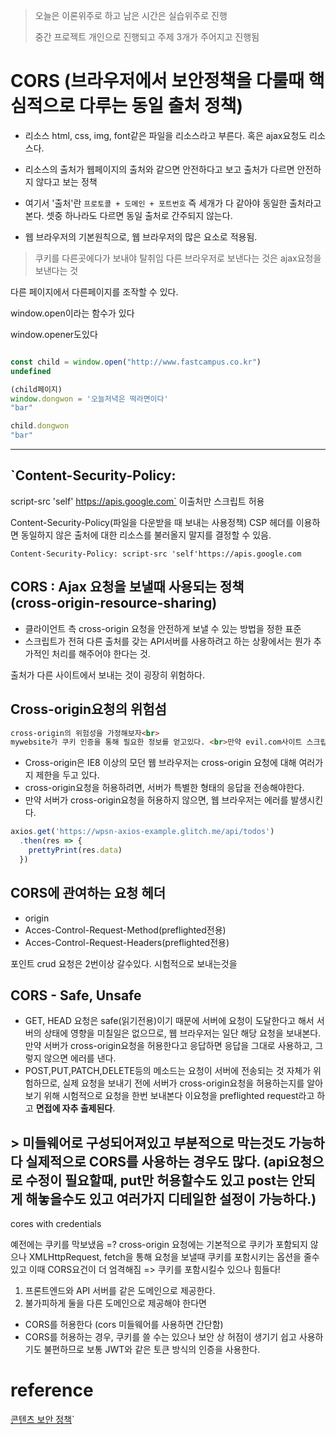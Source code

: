 > 오늘은 이론위주로 하고 남은 시간은 실습위주로 진행
>
> 중간 프로젝트 개인으로 진행되고 주제 3개가 주어지고 진행됨

# CORS (브라우저에서 보안정책을 다룰때 핵심적으로 다루는 동일 출처 정책)

* 리소스 html, css, img, font같은 파일을 리소스라고 부른다. 혹은 ajax요청도 리소스다.

* 리소스의 출처가 웹페이지의 출처와 같으면 안전하다고 보고 출처가 다르면 안전하지 않다고 보는 정책

* 여기서 '출처'란 `프로토콜 + 도메인 + 포트번호` 즉 세개가 다 같아야 동일한 출처라고 본다. 셋중 하나라도 다르면 동일 출처로 간주되지 않는다.

* 웹 브라우저의 기본원칙으로, 웹 브라우저의 많은 요소로 적용됨.

> 쿠키를 다른곳에다가 보내야 탈취임 다른 브라우저로 보낸다는 것은 ajax요청을 보낸다는 것

다른 페이지에서 다른페이지를 조작할 수 있다.

window.open이라는 함수가 있다

window.opener도있다

```js

const child = window.open("http://www.fastcampus.co.kr")
undefined

(child페이지)
window.dongwon = '오늘저녁은 떡라면이다'
"bar"

child.dongwon
"bar"
```

---

## `Content-Security-Policy:

script-src 'self' https://apis.google.com` 이출처만 스크립트 허용

Content-Security-Policy(파일을 다운받을 때 보내는 사용정책) CSP 헤더를 이용하면 동일하지 않은 출처에 대한 리소스를 불러올지 말지를 결정할 수 있음.

`Content-Security-Policy: script-src 'self'https://apis.google.com`

## CORS : Ajax 요청을 보낼때 사용되는 정책 <br>(cross-origin-resource-sharing)

* 클라이언트 측 cross-origin 요청을 안전하게 보낼 수 있는 방법을 정한 표준
* 스크립트가 전혀 다른 출처를 갖는 API서버를 사용하려고 하는 상황에서는 뭔가 추가적인 처리를 해주어야 한다는 것.

출처가 다른 사이트에서 보내는 것이 굉장히 위험하다.

## Cross-origin요청의 위험섬

```md
cross-origin의 위험성을 가정해보자<br>
mywebsite가 쿠키 인증을 통해 필요한 정보를 얻고있다. <br>만약 evil.com사이트 스크립트에서 mywebsite의 API를 마음 대로 다룬다면<Br> 도메인에 대해 브라우저에 저장된 쿠키를 이용하여 API를 마음대로 호출할 수 있다.
```

* Cross-origin은 IE8 이상의 모던 웹 브라우저는 cross-origin 요청에 대해 여러가지 제한을 두고 있다.
* cross-origin요청을 허용하려면, 서버가 특별한 형태의 응답을 전송해야한다.
* 만약 서버가 cross-origin요청을 허용하지 않으면, 웹 브라우저는 에러를 발생시킨다.

```js
axios.get('https://wpsn-axios-example.glitch.me/api/todos')
  .then(res => {
    prettyPrint(res.data)
  })
```

## CORS에 관여하는 요청 헤더

* origin
* Acces-Control-Request-Method(preflighted전용)
* Acces-Control-Request-Headers(preflighted전용)

포인트 crud 요청은 2번이상 갈수있다. 시험적으로 보내는것을

## CORS - Safe, Unsafe

* GET, HEAD 요청은 safe(읽기전용)이기 때문에 서버에 요청이 도달한다고 해서 서버의 상태에 영향을 미칠일은 없으므로, 웹 브라우저는 일단 해당 요청을 보내본다. 만약 서버가 cross-origin요청을 허용한다고 응답하면 응답을 그대로 사용하고, 그렇지 않으면 에러를 낸다.
* POST,PUT,PATCH,DELETE등의 메소드는 요청이 서버에 전송되는 것 자체가 위험하므로, 실제 요청을 보내기 전에 서버가 cross-origin요청을 허용하는지를 알아보기 위해 시험적으로 요청을 한번 보내본다 이요청을 preflighted request라고 하고 **면접에 자추 출제된다**.

## > 미들웨어로 구성되어져있고 부분적으로 막는것도 가능하다 실제적으로 CORS를 사용하는 경우도 많다. (api요청으로 수정이 필요할때, put만 허용할수도 있고 post는 안되게 해놓을수도 있고 여러가지 디테일한 설정이 가능하다.)

cores with credentials

예전에는 쿠키를 막보냈음 =? cross-origin 요청에는 기본적으로 쿠키가 포함되지 않으나 XMLHttpRequest, fetch을 통해 요청을 보낼때 쿠키를 포함시키는 옵션을 줄수 있고 이때 CORS요건이 더 엄격해짐
=> 쿠키를 포함시킬수 있으나 힘들다!

1. 프론트엔드와 API 서버를 같은 도메인으로 제공한다.
2. 불가피하게 둘을 다른 도메인으로 제공해야 한다면

  * CORS를 허용한다 (cors 미들웨어를 사용하면 간단함)
  * CORS를 허용하는 경우, 쿠키를 쓸 수는 있으나 보안 상 허점이 
      생기기 쉽고 사용하기도 불편하므로 보통   JWT와 같은 토큰 방식의 인증을 사용한다.

# reference

[콘텐츠 보안 정책](https://developers.google.com/web/fundamentals/security/csp/?hl=ko)`